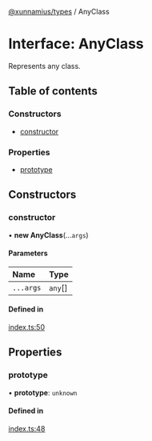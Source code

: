 [@xunnamius/types][1] / AnyClass

# Interface: AnyClass

Represents any class.

## Table of contents

### Constructors

- [constructor][2]

### Properties

- [prototype][3]

## Constructors

### constructor

• **new AnyClass**(...`args`)

#### Parameters

| Name      | Type     |
| :-------- | :------- |
| `...args` | `any`\[] |

#### Defined in

[index.ts:50][4]

## Properties

### prototype

• **prototype**: `unknown`

#### Defined in

[index.ts:48][5]

[1]: ../README.md
[2]: AnyClass.md#constructor
[3]: AnyClass.md#prototype
[4]:
  https://github.com/Xunnamius/typescript-utils/blob/f089f57/packages/types/src/index.ts#L50
[5]:
  https://github.com/Xunnamius/typescript-utils/blob/f089f57/packages/types/src/index.ts#L48

